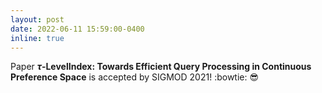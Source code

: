 ```yaml
---
layout: post
date: 2022-06-11 15:59:00-0400
inline: true
---
```


Paper **$\tau$-LevelIndex: Towards Efficient Query Processing in Continuous Preference Space** is accepted by SIGMOD 2021! :bowtie: :sunglasses: